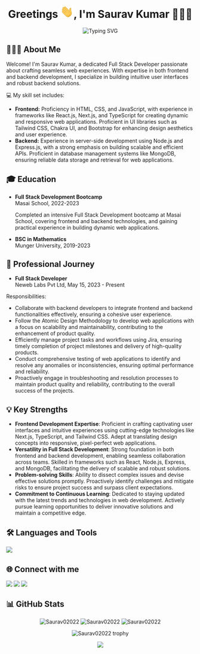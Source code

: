 <!-- Header -->
<h1 align="center">Greetings <img src="https://raw.githubusercontent.com/ABSphreak/ABSphreak/master/gifs/Hi.gif" width="35">, I'm Saurav Kumar 👨🏻‍💻</h1>

<!-- Typing SVG -->
<p align="center">
  <img src="https://readme-typing-svg.herokuapp.com?color=1AA6E4&lines=Hello!+I'm+Saurav+Kumar;I'm+a+Full-Stack+Web+Developer+👨🏻‍💻✈" alt="Typing SVG"/>
</p>

<!-- About Me Section -->
## 🙋🏻‍♂️ About Me 

<p align="left">
  Welcome! I'm Saurav Kumar, a dedicated Full Stack Developer passionate about crafting seamless web experiences. With expertise in both frontend and backend development, I specialize in building intuitive user interfaces and robust backend solutions.

  💻 My skill set includes:
  - **Frontend:** Proficiency in HTML, CSS, and JavaScript, with experience in frameworks like React.js, Next.js, and TypeScript for creating dynamic and responsive web applications. Proficient in UI libraries such as Tailwind CSS, Chakra UI, and Bootstrap for enhancing design aesthetics and user experience.
  - **Backend:** Experience in server-side development using Node.js and Express.js, with a strong emphasis on building scalable and efficient APIs. Proficient in database management systems like MongoDB, ensuring reliable data storage and retrieval for web applications.
</p>

<!-- Education Section -->
## 🎓 Education 

- **Full Stack Development Bootcamp**  
  Masai School, 2022-2023

  Completed an intensive Full Stack Development bootcamp at Masai School, covering frontend and backend technologies, and gaining practical experience in building dynamic web applications.

- **BSC in Mathematics**  
  Munger University, 2019-2023

<!-- Professional Journey Section -->
## 🚀 Professional Journey 

- **Full Stack Developer**  
  Neweb Labs Pvt Ltd, May 15, 2023 - Present

Responsibilities:

- Collaborate with backend developers to integrate frontend and backend functionalities effectively, ensuring a cohesive user experience.
- Follow the Atomic Design Methodology to develop web applications with a focus on scalability and maintainability, contributing to the enhancement of product quality.
- Efficiently manage project tasks and workflows using Jira, ensuring timely completion of project milestones and delivery of high-quality products.
- Conduct comprehensive testing of web applications to identify and resolve any anomalies or inconsistencies, ensuring optimal performance and reliability.
- Proactively engage in troubleshooting and resolution processes to maintain product quality and reliability, contributing to the overall success of the projects.

<!-- Key Strengths Section -->
## 💡 Key Strengths

- **Frontend Development Expertise**: Proficient in crafting captivating user interfaces and intuitive experiences using cutting-edge technologies like Next.js, TypeScript, and Tailwind CSS. Adept at translating design concepts into responsive, pixel-perfect web applications.
- **Versatility in Full Stack Development**: Strong foundation in both frontend and backend development, enabling seamless collaboration across teams. Skilled in frameworks such as React, Node.js, Express, and MongoDB, facilitating the delivery of scalable and robust solutions.
- **Problem-solving Skills**: Ability to dissect complex issues and devise effective solutions promptly. Proactively identify challenges and mitigate risks to ensure project success and surpass client expectations.
- **Commitment to Continuous Learning**: Dedicated to staying updated with the latest trends and technologies in web development. Actively pursue learning opportunities to deliver innovative solutions and maintain a competitive edge.

<!-- Languages and Tools Section -->
## 🛠️ Languages and Tools

<img src="https://skillicons.dev/icons?i=html,css,js,react,redux,nextjs,ts,figma,tailwind,bootstrap,nodejs,express,mongodb,git,github,githubactions,gitlab,vscode,postman,docker,netlify,vercel,vite" />

<!-- Connect with Me Section -->
## 🌐 Connect with me
[<img src="https://img.shields.io/badge/LinkedIn-%230077B5.svg?logo=linkedin&logoColor=white" height="30">](https://www.linkedin.com/in/saurav02022/) 
[<img src="https://img.shields.io/badge/Gmail-%23D14836.svg?logo=gmail&logoColor=white" height="30">](mailto:sk729584@gmail.com) 
[<img src="https://img.shields.io/badge/Resume-%2312100E.svg?logo=adobe-acrobat-reader&logoColor=white" height="30">](https://drive.google.com/file/d/1XDP7rusRRjdXCl0pDYVi8jRVI-5J3G7s/view?usp=sharing)

<!-- GitHub Stats Section -->
## 📊 GitHub Stats

<p align="center">
    <img src="https://github-readme-stats.vercel.app/api?username=Saurav02022&theme=dracula" alt="Saurav02022" height="200" />
    <img src="http://github-profile-summary-cards.vercel.app/api/cards/repos-per-language?username=Saurav02022&theme=dracula" alt="Saurav02022" height="200" />
    <img src="http://github-profile-summary-cards.vercel.app/api/cards/productive-time?username=Saurav02022&theme=dracula&utcOffset=8" alt="Saurav02022" height="200" />
</p>

<!-- GitHub Trophy Section -->
<p align="center"> <img src="https://github-profile-trophy.vercel.app/?username=Saurav02022&theme=monokai" alt="Saurav02022 trophy" /> </p>

<!-- Footer Section -->
<p align="center">
  <img src="https://capsule-render.vercel.app/api?type=waving&color=gradient&height=100&section=footer"/>
</p>
